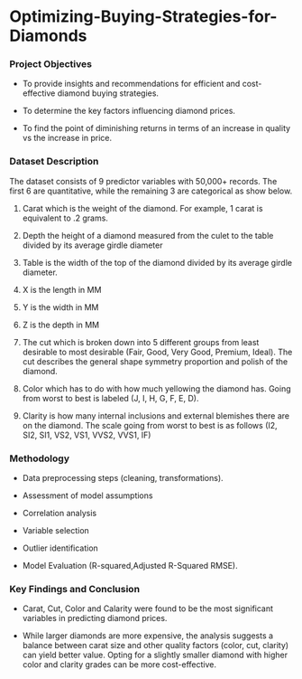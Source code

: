 # Optimizing-Buying-Strategies-for-Diamonds

### Project Objectives

- To provide insights and recommendations for efficient and cost-effective diamond buying strategies.

- To determine the key factors influencing diamond prices.
  
- To find the point of diminishing returns in terms of an increase in quality vs the increase in
price.

### Dataset Description

The dataset consists of 9 predictor variables with 50,000+ records. The first 6 are quantitative, while the remaining 3 are categorical as show below.

1. Carat which is the weight of the diamond. For example, 1 carat is equivalent to .2 grams.
   
2. Depth the height of a diamond measured from the culet to the table divided by its average
girdle diameter

3. Table is the width of the top of the diamond divided by its average girdle diameter.
   
4. X is the length in MM
   
5. Y is the width in MM
   
6. Z is the depth in MM
   
7. The cut which is broken down into 5 different groups from least desirable to most desirable
(Fair, Good, Very Good, Premium, Ideal). The cut describes the general shape symmetry
proportion and polish of the diamond.

8. Color which has to do with how much yellowing the diamond has. Going from worst to
best is labeled (J, I, H, G, F, E, D).

9. Clarity is how many internal inclusions and external blemishes there are on the diamond.
The scale going from worst to best is as follows (I2, SI2, SI1, VS2, VS1, VVS2, VVS1, IF)

### Methodology

- Data preprocessing steps (cleaning, transformations).

- Assessment of model assumptions

- Correlation analysis

- Variable selection

- Outlier identification
  
- Model Evaluation (R-squared,Adjusted R-Squared RMSE).

### Key Findings and Conclusion

- Carat, Cut, Color and Calarity were found to be the most significant variables in predicting diamond prices.

- While larger diamonds are more expensive, the analysis suggests a balance between carat size and other quality factors (color, cut, clarity) can yield better value. Opting for a slightly smaller diamond with higher color and clarity grades can be more cost-effective.


